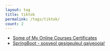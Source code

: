 ```yaml
---
layout: tag
title: tiktok
permalink: /tags/tiktok/
count: 2
---
```


- [Some of My Online Courses Certificates](https://samirpaulb.github.io/blog-jekyll/posts/some-of-my-online-courses-certificates/)
- [SpringBoot - sosyeol gesigeuleul gajyeooja!](https://jbb9229.github.io/blog/202007/spring-socialembed)
